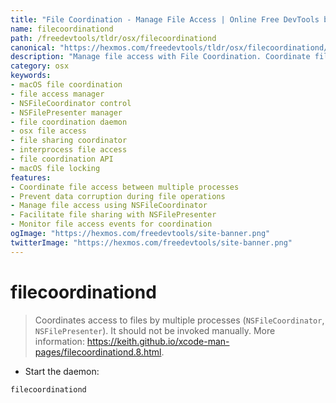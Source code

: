 ```yaml
---
title: "File Coordination - Manage File Access | Online Free DevTools by Hexmos"
name: filecoordinationd
path: /freedevtools/tldr/osx/filecoordinationd
canonical: "https://hexmos.com/freedevtools/tldr/osx/filecoordinationd/"
description: "Manage file access with File Coordination. Coordinate file operations between processes and prevent data corruption. Free online tool, no registration required."
category: osx
keywords:
- macOS file coordination
- file access manager
- NSFileCoordinator control
- NSFilePresenter manager
- file coordination daemon
- osx file access
- file sharing coordinator
- interprocess file access
- file coordination API
- macOS file locking
features:
- Coordinate file access between multiple processes
- Prevent data corruption during file operations
- Manage file access using NSFileCoordinator
- Facilitate file sharing with NSFilePresenter
- Monitor file access events for coordination
ogImage: "https://hexmos.com/freedevtools/site-banner.png"
twitterImage: "https://hexmos.com/freedevtools/site-banner.png"
---
```


# filecoordinationd

> Coordinates access to files by multiple processes (`NSFileCoordinator`, `NSFilePresenter`).
> It should not be invoked manually.
> More information: <https://keith.github.io/xcode-man-pages/filecoordinationd.8.html>.

- Start the daemon:

`filecoordinationd`
